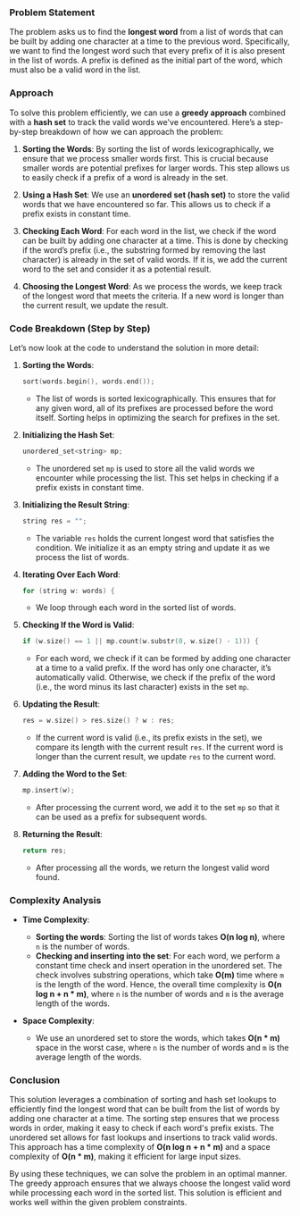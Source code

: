 ### Problem Statement

The problem asks us to find the **longest word** from a list of words that can be built by adding one character at a time to the previous word. Specifically, we want to find the longest word such that every prefix of it is also present in the list of words. A prefix is defined as the initial part of the word, which must also be a valid word in the list.

### Approach

To solve this problem efficiently, we can use a **greedy approach** combined with a **hash set** to track the valid words we've encountered. Here’s a step-by-step breakdown of how we can approach the problem:

1. **Sorting the Words**: By sorting the list of words lexicographically, we ensure that we process smaller words first. This is crucial because smaller words are potential prefixes for larger words. This step allows us to easily check if a prefix of a word is already in the set.

2. **Using a Hash Set**: We use an **unordered set (hash set)** to store the valid words that we have encountered so far. This allows us to check if a prefix exists in constant time.

3. **Checking Each Word**: For each word in the list, we check if the word can be built by adding one character at a time. This is done by checking if the word’s prefix (i.e., the substring formed by removing the last character) is already in the set of valid words. If it is, we add the current word to the set and consider it as a potential result.

4. **Choosing the Longest Word**: As we process the words, we keep track of the longest word that meets the criteria. If a new word is longer than the current result, we update the result.

### Code Breakdown (Step by Step)

Let’s now look at the code to understand the solution in more detail:

1. **Sorting the Words**:
   ```cpp
   sort(words.begin(), words.end());
   ```
   - The list of words is sorted lexicographically. This ensures that for any given word, all of its prefixes are processed before the word itself. Sorting helps in optimizing the search for prefixes in the set.

2. **Initializing the Hash Set**:
   ```cpp
   unordered_set<string> mp;
   ```
   - The unordered set `mp` is used to store all the valid words we encounter while processing the list. This set helps in checking if a prefix exists in constant time.

3. **Initializing the Result String**:
   ```cpp
   string res = "";
   ```
   - The variable `res` holds the current longest word that satisfies the condition. We initialize it as an empty string and update it as we process the list of words.

4. **Iterating Over Each Word**:
   ```cpp
   for (string w: words) {
   ```
   - We loop through each word in the sorted list of words.

5. **Checking If the Word is Valid**:
   ```cpp
   if (w.size() == 1 || mp.count(w.substr(0, w.size() - 1))) {
   ```
   - For each word, we check if it can be formed by adding one character at a time to a valid prefix. If the word has only one character, it’s automatically valid. Otherwise, we check if the prefix of the word (i.e., the word minus its last character) exists in the set `mp`.

6. **Updating the Result**:
   ```cpp
   res = w.size() > res.size() ? w : res;
   ```
   - If the current word is valid (i.e., its prefix exists in the set), we compare its length with the current result `res`. If the current word is longer than the current result, we update `res` to the current word.

7. **Adding the Word to the Set**:
   ```cpp
   mp.insert(w);
   ```
   - After processing the current word, we add it to the set `mp` so that it can be used as a prefix for subsequent words.

8. **Returning the Result**:
   ```cpp
   return res;
   ```
   - After processing all the words, we return the longest valid word found.

### Complexity Analysis

- **Time Complexity**:
  - **Sorting the words**: Sorting the list of words takes **O(n log n)**, where `n` is the number of words.
  - **Checking and inserting into the set**: For each word, we perform a constant time check and insert operation in the unordered set. The check involves substring operations, which take **O(m)** time where `m` is the length of the word. Hence, the overall time complexity is **O(n log n + n * m)**, where `n` is the number of words and `m` is the average length of the words.
  
- **Space Complexity**:
  - We use an unordered set to store the words, which takes **O(n * m)** space in the worst case, where `n` is the number of words and `m` is the average length of the words.

### Conclusion

This solution leverages a combination of sorting and hash set lookups to efficiently find the longest word that can be built from the list of words by adding one character at a time. The sorting step ensures that we process words in order, making it easy to check if each word's prefix exists. The unordered set allows for fast lookups and insertions to track valid words. This approach has a time complexity of **O(n log n + n * m)** and a space complexity of **O(n * m)**, making it efficient for large input sizes.

By using these techniques, we can solve the problem in an optimal manner. The greedy approach ensures that we always choose the longest valid word while processing each word in the sorted list. This solution is efficient and works well within the given problem constraints.